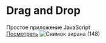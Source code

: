 # Drag and Drop
Простое приложение JavaScript </br>
<a href="https://antonkulagin.github.io/drug-n-drop-JS/">Посмотреть</a>
![Снимок экрана (148)](https://github.com/AntonKulagin/drug-n-drop-JS/assets/89462331/43d792d3-0a8b-4bc6-b3e6-c2d47ac0430f)
